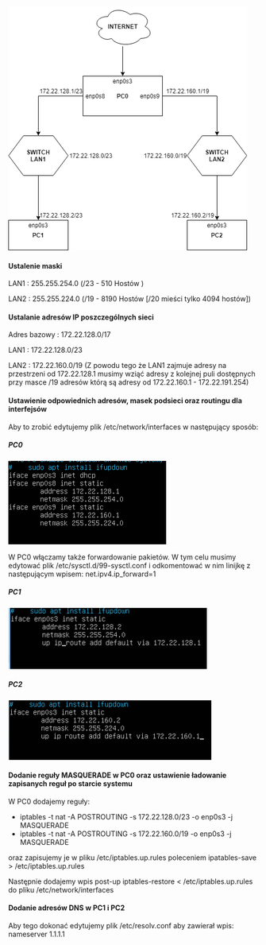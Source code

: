 ![alt text](https://github.com/Novachi/Sieci-Komputerowe/blob/master/zadanie-1/zadanie1.png "Rysunek")

#### Ustalenie maski
LAN1 : 255.255.254.0 (/23 - 510 Hostów )

LAN2 : 255.255.224.0 (/19 - 8190 Hostów [/20 mieści tylko 4094 hostów])

#### Ustalanie adresów IP poszczególnych sieci
Adres bazowy : 172.22.128.0/17

LAN1 : 172.22.128.0/23

LAN2 : 172.22.160.0/19 (Z powodu tego że LAN1 zajmuje adresy na przestrzeni od 172.22.128.1 musimy wziąć adresy z kolejnej puli dostępnych przy masce /19 adresów którą są adresy od 172.22.160.1 - 172.22.191.254)

#### Ustawienie odpowiednich adresów, masek podsieci oraz routingu dla interfejsów
Aby to zrobić edytujemy plik /etc/network/interfaces w następujący sposób:

##### PC0
![alt text](https://github.com/Novachi/Sieci-Komputerowe/blob/master/zadanie-1/ipConfigPC0.PNG "PC0")

W PC0 włączamy także forwardowanie pakietów. W tym celu musimy edytować plik /etc/sysctl.d/99-sysctl.conf i odkomentować w nim linijkę z następującym wpisem: net.ipv4.ip_forward=1

##### PC1
![alt text](https://github.com/Novachi/Sieci-Komputerowe/blob/master/zadanie-1/ipConfigPC1.PNG "PC1")

##### PC2
![alt text](https://github.com/Novachi/Sieci-Komputerowe/blob/master/zadanie-1/ipConfigPC2.PNG "PC2")

#### Dodanie reguły MASQUERADE w PC0 oraz ustawienie ładowanie zapisanych reguł po starcie systemu
W PC0 dodajemy reguły:

* iptables -t nat -A POSTROUTING -s 172.22.128.0/23 -o enp0s3 -j MASQUERADE
* iptables -t nat -A POSTROUTING -s 172.22.160.0/19 -o enp0s3 -j MASQUERADE
 
 oraz zapisujemy je w pliku /etc/iptables.up.rules poleceniem ipatables-save > /etc/iptables.up.rules
 
 Następnie dodajemy wpis post-up iptables-restore < /etc/iptables.up.rules do pliku /etc/network/interfaces
 
#### Dodanie adresów DNS w PC1 i PC2
Aby tego dokonać edytujemy plik /etc/resolv.conf aby zawierał wpis: nameserver 1.1.1.1

